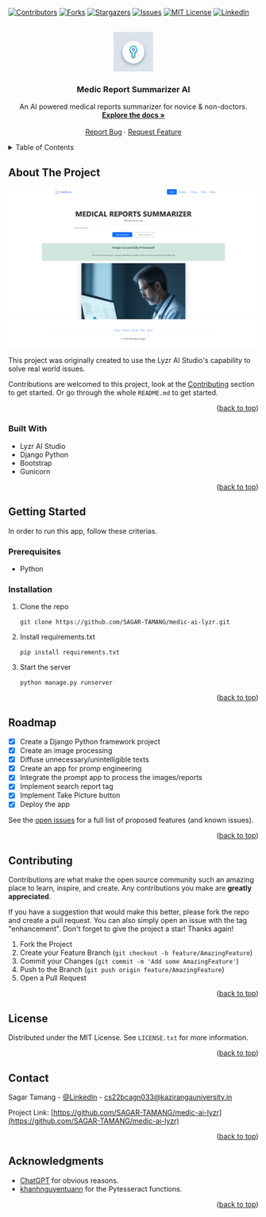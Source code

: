 <a name="readme-top"></a>

<!-- PROJECT SHIELDS -->
<!--
*** I'm using markdown "reference style" links for readability.
*** Reference links are enclosed in brackets [ ] instead of parentheses ( ).
*** See the bottom of this document for the declaration of the reference variables
*** for contributors-url, forks-url, etc. This is an optional, concise syntax you may use.
*** https://www.markdownguide.org/basic-syntax/#reference-style-links
-->
[![Contributors][contributors-shield]][contributors-url]
[![Forks][forks-shield]][forks-url]
[![Stargazers][stars-shield]][stars-url]
[![Issues][issues-shield]][issues-url]
[![MIT License][license-shield]][license-url]
[![LinkedIn][linkedin-shield]][linkedin-url]



<!-- PROJECT LOGO -->
<br />
<div align="center">
  <a href="https://github.com/github_username/repo_name">
    <img src="https://raw.githubusercontent.com/SAGAR-TAMANG/medic-ai-lyzr/master/static/img/favicon1.png" alt="Logo" width="80" height="80">
  </a>

<h3 align="center">Medic Report Summarizer AI</h3>

  <p align="center">
    An AI powered medical reports summarizer for novice & non-doctors.
    <br />
    <a href="https://github.com/SAGAR-TAMANG/medic-ai-lyzr/README.md"><strong>Explore the docs »</strong></a>
    <br />
    <br />
    <!-- <a href="https://github.com/github_username/repo_name">View Demo</a> -->
    <!-- · -->
    <a href="https://github.com/SAGAR-TAMANG/medic-ai-lyzr/issues">Report Bug</a>
    ·
    <a href="https://github.com/SAGAR-TAMANG/medic-ai-lyzr/issues">Request Feature</a>
  </p>
</div>



<!-- TABLE OF CONTENTS -->
<details>
  <summary>Table of Contents</summary>
  <ol>
    <li>
      <a href="#about-the-project">About The Project</a>
      <ul>
        <li><a href="#built-with">Built With</a></li>
      </ul>
    </li>
    <li>
      <a href="#getting-started">Getting Started</a>
      <ul>
        <li><a href="#prerequisites">Prerequisites</a></li>
        <li><a href="#installation">Installation</a></li>
      </ul>
    </li>
    <li><a href="#usage">Usage</a></li>
    <li><a href="#roadmap">Roadmap</a></li>
    <li><a href="#contributing">Contributing</a></li>
    <li><a href="#license">License</a></li>
    <li><a href="#contact">Contact</a></li>
    <li><a href="#acknowledgments">Acknowledgments</a></li>
  </ol>
</details>



<!-- ABOUT THE PROJECT -->
## About The Project

[![MEDIC AI Screen Shot][product-screenshot]](#about-the-project)

This project was originally created to use the Lyzr AI Studio's capability to solve real world issues.

Contributions are welcomed to this project, look at the <a href="#contributing">Contributing</a> section to get started. Or go through the whole `README.md` to get started. 

<p align="right">(<a href="#readme-top">back to top</a>)</p>



### Built With

* Lyzr AI Studio
* Django Python
* Bootstrap
* Gunicorn

<p align="right">(<a href="#readme-top">back to top</a>)</p>



<!-- GETTING STARTED -->
## Getting Started

In order to run this app, follow these criterias.

### Prerequisites

* Python

### Installation

1. Clone the repo
    ```
    git clone https://github.com/SAGAR-TAMANG/medic-ai-lyzr.git
    ```
2. Install requirements.txt
    ```
    pip install requirements.txt
    ```
3. Start the server
    ```
    python manage.py runserver
    ```

<p align="right">(<a href="#readme-top">back to top</a>)</p>


<!-- ROADMAP -->
## Roadmap

- [x] Create a Django Python framework project
- [x] Create an image processing
- [x] Diffuse unnecessary/unintelligible texts
- [x] Create an app for promp engineering
- [x] Integrate the prompt app to process the images/reports
- [x] Implement search report tag
- [x] Implement Take Picture button
- [x] Deploy the app

See the [open issues](https://github.com/SAGAR-TAMANG/medic-ai-lyzr/issues) for a full list of proposed features (and known issues).

<p align="right">(<a href="#readme-top">back to top</a>)</p>



<!-- CONTRIBUTING -->
## Contributing

Contributions are what make the open source community such an amazing place to learn, inspire, and create. Any contributions you make are **greatly appreciated**.

If you have a suggestion that would make this better, please fork the repo and create a pull request. You can also simply open an issue with the tag "enhancement".
Don't forget to give the project a star! Thanks again!

1. Fork the Project
2. Create your Feature Branch (`git checkout -b feature/AmazingFeature`)
3. Commit your Changes (`git commit -m 'Add some AmazingFeature'`)
4. Push to the Branch (`git push origin feature/AmazingFeature`)
5. Open a Pull Request

<p align="right">(<a href="#readme-top">back to top</a>)</p>



<!-- LICENSE -->
## License

Distributed under the MIT License. See `LICENSE.txt` for more information.

<p align="right">(<a href="#readme-top">back to top</a>)</p>



<!-- CONTACT -->
## Contact

Sagar Tamang - [@LinkedIn](https://www.linkedin.com/in/sagar-tmg/) - cs22bcagn033@kazirangauniversity.in

Project Link: [https://github.com/SAGAR-TAMANG/medic-ai-lyzr](https://github.com/SAGAR-TAMANG/medic-ai-lyzr)

<p align="right">(<a href="#readme-top">back to top</a>)</p>



<!-- ACKNOWLEDGMENTS -->
## Acknowledgments

* [ChatGPT](https://chat.openai.com/) for obvious reasons.
* [khanhnguyentuann](https://github.com/khanhnguyentuann/python-ocr-text-recognition) for the Pytesseract functions.

<p align="right">(<a href="#readme-top">back to top</a>)</p>



<!-- MARKDOWN LINKS & IMAGES -->
<!-- https://www.markdownguide.org/basic-syntax/#reference-style-links -->
[contributors-shield]: https://img.shields.io/github/contributors/SAGAR-TAMANG/medic-report-ai.svg?style=for-the-badge
[contributors-url]: https://github.com/SAGAR-TAMANG/medic-ai-lyzr/graphs/contributors
[forks-shield]: https://img.shields.io/github/forks/SAGAR-TAMANG/medic-report-ai.svg?style=for-the-badge
[forks-url]: https://github.com/SAGAR-TAMANG/medic-ai-lyzr/network/members
[stars-shield]: https://img.shields.io/github/stars/SAGAR-TAMANG/medic-report-ai.svg?style=for-the-badge
[stars-url]: https://github.com/SAGAR-TAMANG/medic-ai-lyzr/stargazers
[issues-shield]: https://img.shields.io/github/issues/SAGAR-TAMANG/medic-report-ai.svg?style=for-the-badge
[issues-url]: https://github.com/SAGAR-TAMANG/medic-ai-lyzr/issues
[license-shield]: https://img.shields.io/github/license/SAGAR-TAMANG/medic-report-ai.svg?style=for-the-badge
[license-url]: https://github.com/SAGAR-TAMANG/medic-ai-lyzr/LICENSE.txt
[linkedin-shield]: https://img.shields.io/badge/-LinkedIn-black.svg?style=for-the-badge&logo=linkedin&colorB=555
[linkedin-url]: https://www.linkedin.com/in/sagar-tmg/
[product-screenshot]: static/img/screenshot.png
[Next.js]: https://img.shields.io/badge/next.js-000000?style=for-the-badge&logo=nextdotjs&logoColor=white
[Next-url]: https://nextjs.org/
[React.js]: https://img.shields.io/badge/React-20232A?style=for-the-badge&logo=react&logoColor=61DAFB
[React-url]: https://reactjs.org/
[Vue.js]: https://img.shields.io/badge/Vue.js-35495E?style=for-the-badge&logo=vuedotjs&logoColor=4FC08D
[Vue-url]: https://vuejs.org/
[Angular.io]: https://img.shields.io/badge/Angular-DD0031?style=for-the-badge&logo=angular&logoColor=white
[Angular-url]: https://angular.io/
[Svelte.dev]: https://img.shields.io/badge/Svelte-4A4A55?style=for-the-badge&logo=svelte&logoColor=FF3E00
[Svelte-url]: https://svelte.dev/
[Laravel.com]: https://img.shields.io/badge/Laravel-FF2D20?style=for-the-badge&logo=laravel&logoColor=white
[Laravel-url]: https://laravel.com
[Bootstrap.com]: https://img.shields.io/badge/Bootstrap-563D7C?style=for-the-badge&logo=bootstrap&logoColor=white
[Bootstrap-url]: https://getbootstrap.com
[JQuery.com]: https://img.shields.io/badge/jQuery-0769AD?style=for-the-badge&logo=jquery&logoColor=white
[JQuery-url]: https://jquery.com 
[Django]: https://img.shields.io/badge/Django-092E20?logo=django&logoColor=fff&style=flat
[Django-url]: https://www.djangoproject.com/
